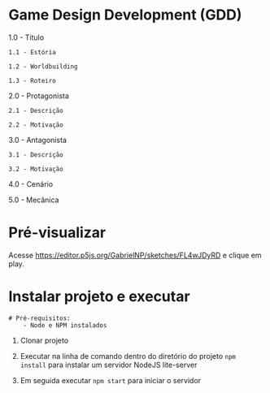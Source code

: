 # Game Design Development (GDD)

1.0 - Título

    1.1 - Estória

    1.2 - Worldbuilding

    1.3 - Roteiro

2.0 - Protagonista

    2.1 - Descrição

    2.2 - Motivação

3.0 - Antagonista

    3.1 - Descrição

    3.2 - Motivação

4.0 - Cenário

5.0 - Mecânica

# Pré-visualizar
Acesse https://editor.p5js.org/GabrielNP/sketches/FL4wJDyRD e clique em play.

# Instalar projeto e executar
    # Pré-requisitos:
        - Node e NPM instalados

1. Clonar projeto

2. Executar na linha de comando dentro do diretório do projeto `npm install` para instalar um servidor NodeJS lite-server

3. Em seguida executar `npm start` para iniciar o servidor